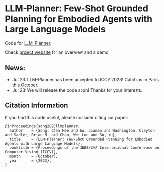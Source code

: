 # LLM-Planner: Few-Shot Grounded Planning for Embodied Agents with Large Language Models 

Code for [LLM-Planner](https://arxiv.org/abs/2212.04088).

Check [project website](https://dki-lab.github.io/LLM-Planner/) for an overview and a demo.

## News:
- Jul 23: LLM-Planner has been accepted to ICCV 2023! Catch us in Paris this October.
- Jul 23: We will release the code soon! Thanks for your interests.

## Citation Information

If you find this code useful, please consider citing our paper:

```
@InProceedings{song2023llmplanner,
  author    = {Song, Chan Hee and Wu, Jiaman and Washington, Clayton and Sadler, Brian M. and Chao, Wei-Lun and Su, Yu},
  title     = {LLM-Planner: Few-Shot Grounded Planning for Embodied Agents with Large Language Models},
  booktitle = {Proceedings of the IEEE/CVF International Conference on Computer Vision (ICCV)},
  month     = {October},
  year      = {2023},
}
```
